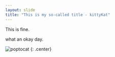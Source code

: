 ```yaml
---
layout: slide
title: "This is my so-called title - kittyKat"
---
```


This is fine.

what an okay day.

![poptocat](https://octodex.github.com/images/poptocat.png)
{: .center}
